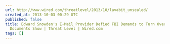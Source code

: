```yaml
---
url: http://www.wired.com/threatlevel/2013/10/lavabit_unsealed/
created_at: 2013-10-03 00:29 UTC
published: false
title: Edward Snowden's E-Mail Provider Defied FBI Demands to Turn Over Crypto Keys,
  Documents Show | Threat Level | Wired.com
tags: []
---
```



